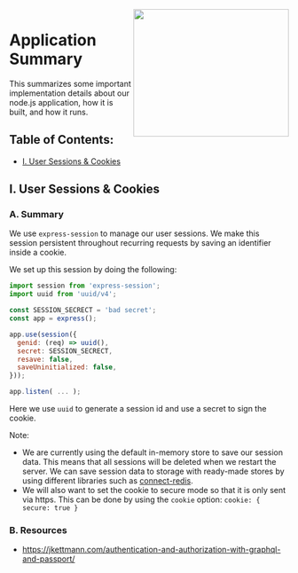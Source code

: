 <img align="right" width="280" height="230" src="https://github.com/jimmy-e/mybord-server/blob/master/etc/assets/build.jpg">

# Application Summary

This summarizes some important implementation details about our node.js application, how it is
built, and how it runs.

## Table of Contents:

* [I. User Sessions & Cookies](#i-user-sessions--cookies)

## I. User Sessions & Cookies

### A. Summary

We use `express-session` to manage our user sessions. We make this session persistent throughout
recurring requests by saving an identifier inside a cookie.

We set up this session by doing the following:

```js
import session from 'express-session';
import uuid from 'uuid/v4';

const SESSION_SECRECT = 'bad secret';
const app = express();

app.use(session({
  genid: (req) => uuid(),
  secret: SESSION_SECRECT,
  resave: false,
  saveUninitialized: false,
}));

app.listen( ... );
```

Here we use `uuid` to generate a session id and use a secret to sign the cookie.

Note:
  * We are currently using the default in-memory store to save our session data. This means that
   all sessions will be deleted when we restart the server. We can save session data to storage
   with ready-made stores by using different libraries such as [connect-redis](https://github.com/tj/connect-redis).
  * We will also want to set the cookie to secure mode so that it is only sent via https. This
   can be done by using the `cookie` option: `cookie: { secure: true }`

### B. Resources

* https://jkettmann.com/authentication-and-authorization-with-graphql-and-passport/

